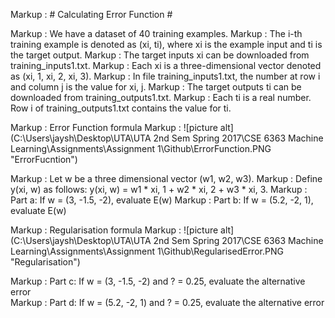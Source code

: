 Markup :  # Calculating Error Function #


Markup :  We have a dataset of 40 training examples. 
Markup :  The i-th training example is denoted as (xi, ti), where xi is the example input and ti is the target output.
Markup :  The target inputs xi can be downloaded from training_inputs1.txt. 
Markup :  Each xi is a three-dimensional vector denoted as (xi, 1, xi, 2, xi, 3). 
Markup :  In file training_inputs1.txt, the number at row i and column j is the value for xi, j.
Markup :  The target outputs ti can be downloaded from training_outputs1.txt. 
Markup :  Each ti is a real number. Row i of training_outputs1.txt contains the value for ti.

Markup :  Error Function formula
Markup : ![picture alt](C:\Users\jaysh\Desktop\UTA\UTA 2nd Sem Spring 2017\CSE 6363 Machine Learning\Assignments\Assignment 1\Github\ErrorFunction.PNG "ErrorFucntion")

Markup :  Let w be a three dimensional vector (w1, w2, w3).
Markup :  Define y(xi, w) as follows: y(xi, w) = w1 * xi, 1 + w2 * xi, 2 + w3 * xi, 3.
Markup :  Part a: If w = (3, -1.5, -2), evaluate E(w) 
Markup :  Part b: If w = (5.2, -2, 1), evaluate E(w) 

Markup :  Regularisation formula
Markup : ![picture alt](C:\Users\jaysh\Desktop\UTA\UTA 2nd Sem Spring 2017\CSE 6363 Machine Learning\Assignments\Assignment 1\Github\RegularisedError.PNG "Regularisation")

Markup :  Part c: If w = (3, -1.5, -2) and ? = 0.25, evaluate the alternative error  
Markup :  Part d: If w = (5.2, -2, 1) and ? = 0.25, evaluate the alternative error  